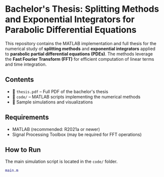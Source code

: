 # Bachelor's Thesis: Splitting Methods and Exponential Integrators for Parabolic Differential Equations

This repository contains the MATLAB implementation and full thesis for the numerical study of **splitting methods** and **exponential integrators** applied to **parabolic partial differential equations (PDEs)**. The methods leverage the **Fast Fourier Transform (FFT)** for efficient computation of linear terms and time integration.

## Contents

- 📄 `thesis.pdf` – Full PDF of the bachelor's thesis
- 📁 `code/` – MATLAB scripts implementing the numerical methods
- 🔬 Sample simulations and visualizations

## Requirements

- MATLAB (recommended: R2021a or newer)
- Signal Processing Toolbox (may be required for FFT operations)

## How to Run

The main simulation script is located in the `code/` folder.

```matlab
main.m
